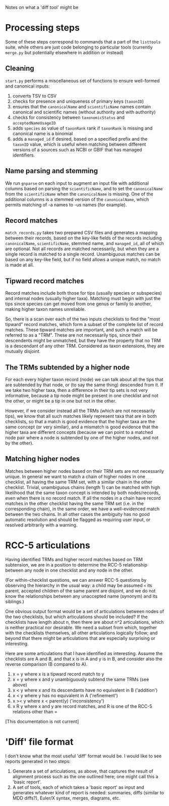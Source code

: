 
Notes on what a 'diff tool' might be

# Processing steps

Some of these steps correspond to commands that a part of the
`listtools` suite, while others are just code belonging to particular
tools (currently `merge.py` but potentially elsewhere in addition or
instead)

## Cleaning

`start.py` performs a miscellaneous set of functions to ensure
well-formed and canonical inputs:
  1. converts TSV to CSV
  2. checks for presence and uniqueness of primary keys (`taxonID`)
  3. ensures that the `canonicalName` and `scientificName` names contain canonical and
     scientific names (without authority and with authority)
  4. checks for consistency between `taxonomicStatus` and `acceptedNameUsageID`
  5. adds `species` as value of `taxonRank` rank if `taxonRank` is missing and
     canonical name is a binomial
  6. adds a `managed_id` if desired, based on a specified prefix and
     the `taxonID` value, which is useful when matching between
     different versions of a sources such as NCBI or GBIF that has
     managed identifiers.

## Name parsing and stemming

We run `gnparse` on each input to augment an input file with
additional columns based on parsing the `scientificName`, and to set
the `canonicalName` from the `scientificName` when the `canonicalName`
is missing.  One of the additional columns is a stemmed version of the
`canonicalName`, which permits matching of -a names to -us names (for
example).

## Record matches

`match_records.py` takes two prepared CSV files and generates a mapping
between their records, based on the key-like fields of the records
including `canonicalName`, `scientificName`, stemmed name, and
`managed_id`, all of which are optional.  Not all records are matched
necessarily, but when they are a single record is matched to a single
record.  Unambiguous matches can be based on any key-like field, but
if no field allows a unique match, no match is made at all.

## Tipward record matches

Record matches include both those for tips (usually species or
subspecies) and internal nodes (usually higher taxa).  Matching must
begin with just the tips since species can get moved from one genus or
family to another, making higher taxon names unreliable.

So, there is a scan over each of the two inputs checklists to find the
"most tipward" record matches, which form a subset of the complete
list of record matches.  These tipward matches are important, and such
a match will be referred to as a "TRM".  These are not necessarily
tips, since their descendents might be unmatched, but they have the
property that no TRM is a descendant of any other TRM.  Considered as
taxon extensions, they are mutually disjoint.


## The TRMs subtended by a higher node

For each every higher taxon record (node) we can talk about all the
tips that are subtended by that node, or (to say the same thing)
descended from it.  If we take two higher taxa, then a difference in
their tip sets is not very informative, because a tip node might be
present in one checklist and not the other, or might be a tip in one
but not in the other.

However, if we consider instead all the TRMs (which are not
necessarily tips), we know that all such matches likely represent taxa
that are in both checklists, so that a match is good evidence that the
higher taxa are the same concept (or very similar), and a mismatch is
good evidence that the higher taxa are different concepts (because we
can point to a matched node pair where a node is subtended by one of the
higher nodes, and not by the other).


## Matching higher nodes

Matches between higher nodes based on their TRM sets are not
necessarily unique.  In general we want to match a chain of higher
nodes in one checklist, all having the same TRM set, with a similar
chain in the other checklist.  Trivial, unambiguous chains (length 1)
can be matched with high likelihood that the same taxon concept is
intended by both nodes/records, even when there is no record match.
If all the nodes in a chain have record matches in the other checklist
having the same TRM set (i.e. in the corresponding chain), in the same
order, we have a well-evidenced match between the two chains.  In all
other cases the ambiguity has no good automatic resolution and should
be flagged as requiring user input, or resolved arbitrarily with a
warning.


# RCC-5 articulations

Having identified TRMs and higher record matches based on TRM
subtension, we are in a position to determine the RCC-5 relationship
between any node in one checklist and any node in the other.

(For within-checklist questions, we can answer RCC-5 questions by
observing the hierarchy in the usual way: a child may be assumed `<`
its parent, accepted children of the same parent are disjoint, and we
do not know the relationships between any unaccepted name (synonym) and
its siblings.)

One obvious output format would be a set of articulations between
nodes of the two checklists, but which articulations should be
included?  If the checklists have length about n, then there are about
n^2 articulations, which is neither practical nor desirable.  We need
a subset from which, together with the checklists themselves, all
other articulations logically follow; and beyond that there might be
articulations that are especially surprising or interesting.

Here are some articulations that I have identified as interesting.
Assume the checklists are A and B, and that x is in A and y is in B,
and consider also the reverse comparison (B compared to A).

  1. x = y  where x is a tipward record match to y
  2. x = y  where x and y unambiguously subtend the same TRMs (see above)
  3. x < y  where x and its descendants have no equivalent in B ('addition')
  4. x < y  where y has no equivalent in A ('refinement')
  5. x >< y  where x < parent(y)  ('inconsistency')
  6. x R y  where x and y are record matches, and R is one of the RCC-5
     relations other than =

[This documentation is not current]


# 'Diff' file format

I don't know what the most useful 'diff' format would be.  I would
like to see reports generated in two steps:

  1. Generate a set of articulations, as above, that captures the
     result of alignment process such as the one outlined here; one
     might call this a 'basic report'.
  2. A set of tools, each of which takes a 'basic report' as input and
     generates whatever kind of report is needed: summaries,
     diffs (similar to MDD diffs?), Euler/X syntax, merges, diagrams, etc.
